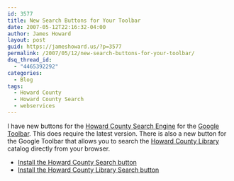 ```yaml
---
id: 3577
title: New Search Buttons for Your Toolbar
date: 2007-05-12T22:16:32-04:00
author: James Howard
layout: post
guid: https://jameshoward.us/?p=3577
permalink: /2007/05/12/new-search-buttons-for-your-toolbar/
dsq_thread_id:
  - "4465392292"
categories:
  - Blog
tags:
  - Howard County
  - Howard County Search
  - webservices
---
```

I have new buttons for the [Howard County Search Engine](/hcs) for the [Google Toolbar](http://toolbar.google.com).  This does require the latest version.  There is also a new button for the Google Toolbar that allows you to search the [Howard County Library](http://www.hclibrary.org) catalog directly from your browser.

* [Install the Howard County Search button](http://toolbar.google.com/buttons/add?url=http://ganymede.jameshoward.us/hcs-button.xml)
* [Install the Howard County Library Search button](http://toolbar.google.com/buttons/add?url=http://ganymede.jameshoward.us/hclib-button.xml)
